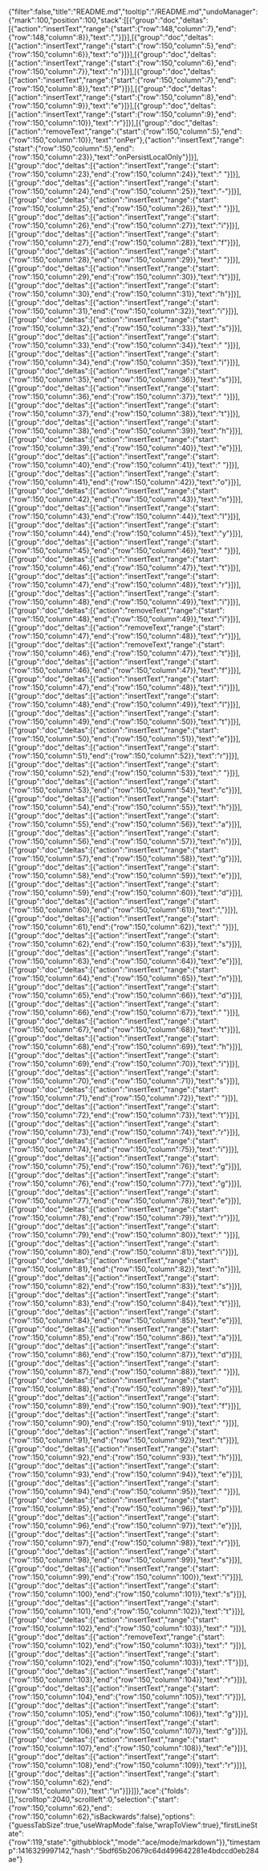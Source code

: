 {"filter":false,"title":"README.md","tooltip":"/README.md","undoManager":{"mark":100,"position":100,"stack":[[{"group":"doc","deltas":[{"action":"insertText","range":{"start":{"row":148,"column":7},"end":{"row":148,"column":8}},"text":","}]}],[{"group":"doc","deltas":[{"action":"insertText","range":{"start":{"row":150,"column":5},"end":{"row":150,"column":6}},"text":"o"}]}],[{"group":"doc","deltas":[{"action":"insertText","range":{"start":{"row":150,"column":6},"end":{"row":150,"column":7}},"text":"n"}]}],[{"group":"doc","deltas":[{"action":"insertText","range":{"start":{"row":150,"column":7},"end":{"row":150,"column":8}},"text":"P"}]}],[{"group":"doc","deltas":[{"action":"insertText","range":{"start":{"row":150,"column":8},"end":{"row":150,"column":9}},"text":"e"}]}],[{"group":"doc","deltas":[{"action":"insertText","range":{"start":{"row":150,"column":9},"end":{"row":150,"column":10}},"text":"r"}]}],[{"group":"doc","deltas":[{"action":"removeText","range":{"start":{"row":150,"column":5},"end":{"row":150,"column":10}},"text":"onPer"},{"action":"insertText","range":{"start":{"row":150,"column":5},"end":{"row":150,"column":23}},"text":"onPersistLocalOnly"}]}],[{"group":"doc","deltas":[{"action":"insertText","range":{"start":{"row":150,"column":23},"end":{"row":150,"column":24}},"text":" "}]}],[{"group":"doc","deltas":[{"action":"insertText","range":{"start":{"row":150,"column":24},"end":{"row":150,"column":25}},"text":"-"}]}],[{"group":"doc","deltas":[{"action":"insertText","range":{"start":{"row":150,"column":25},"end":{"row":150,"column":26}},"text":" "}]}],[{"group":"doc","deltas":[{"action":"insertText","range":{"start":{"row":150,"column":26},"end":{"row":150,"column":27}},"text":"i"}]}],[{"group":"doc","deltas":[{"action":"insertText","range":{"start":{"row":150,"column":27},"end":{"row":150,"column":28}},"text":"f"}]}],[{"group":"doc","deltas":[{"action":"insertText","range":{"start":{"row":150,"column":28},"end":{"row":150,"column":29}},"text":" "}]}],[{"group":"doc","deltas":[{"action":"insertText","range":{"start":{"row":150,"column":29},"end":{"row":150,"column":30}},"text":"t"}]}],[{"group":"doc","deltas":[{"action":"insertText","range":{"start":{"row":150,"column":30},"end":{"row":150,"column":31}},"text":"h"}]}],[{"group":"doc","deltas":[{"action":"insertText","range":{"start":{"row":150,"column":31},"end":{"row":150,"column":32}},"text":"i"}]}],[{"group":"doc","deltas":[{"action":"insertText","range":{"start":{"row":150,"column":32},"end":{"row":150,"column":33}},"text":"s"}]}],[{"group":"doc","deltas":[{"action":"insertText","range":{"start":{"row":150,"column":33},"end":{"row":150,"column":34}},"text":" "}]}],[{"group":"doc","deltas":[{"action":"insertText","range":{"start":{"row":150,"column":34},"end":{"row":150,"column":35}},"text":"i"}]}],[{"group":"doc","deltas":[{"action":"insertText","range":{"start":{"row":150,"column":35},"end":{"row":150,"column":36}},"text":"s"}]}],[{"group":"doc","deltas":[{"action":"insertText","range":{"start":{"row":150,"column":36},"end":{"row":150,"column":37}},"text":" "}]}],[{"group":"doc","deltas":[{"action":"insertText","range":{"start":{"row":150,"column":37},"end":{"row":150,"column":38}},"text":"t"}]}],[{"group":"doc","deltas":[{"action":"insertText","range":{"start":{"row":150,"column":38},"end":{"row":150,"column":39}},"text":"h"}]}],[{"group":"doc","deltas":[{"action":"insertText","range":{"start":{"row":150,"column":39},"end":{"row":150,"column":40}},"text":"e"}]}],[{"group":"doc","deltas":[{"action":"insertText","range":{"start":{"row":150,"column":40},"end":{"row":150,"column":41}},"text":" "}]}],[{"group":"doc","deltas":[{"action":"insertText","range":{"start":{"row":150,"column":41},"end":{"row":150,"column":42}},"text":"o"}]}],[{"group":"doc","deltas":[{"action":"insertText","range":{"start":{"row":150,"column":42},"end":{"row":150,"column":43}},"text":"n"}]}],[{"group":"doc","deltas":[{"action":"insertText","range":{"start":{"row":150,"column":43},"end":{"row":150,"column":44}},"text":"l"}]}],[{"group":"doc","deltas":[{"action":"insertText","range":{"start":{"row":150,"column":44},"end":{"row":150,"column":45}},"text":"y"}]}],[{"group":"doc","deltas":[{"action":"insertText","range":{"start":{"row":150,"column":45},"end":{"row":150,"column":46}},"text":" "}]}],[{"group":"doc","deltas":[{"action":"insertText","range":{"start":{"row":150,"column":46},"end":{"row":150,"column":47}},"text":"t"}]}],[{"group":"doc","deltas":[{"action":"insertText","range":{"start":{"row":150,"column":47},"end":{"row":150,"column":48}},"text":"r"}]}],[{"group":"doc","deltas":[{"action":"insertText","range":{"start":{"row":150,"column":48},"end":{"row":150,"column":49}},"text":"i"}]}],[{"group":"doc","deltas":[{"action":"removeText","range":{"start":{"row":150,"column":48},"end":{"row":150,"column":49}},"text":"i"}]}],[{"group":"doc","deltas":[{"action":"removeText","range":{"start":{"row":150,"column":47},"end":{"row":150,"column":48}},"text":"r"}]}],[{"group":"doc","deltas":[{"action":"removeText","range":{"start":{"row":150,"column":46},"end":{"row":150,"column":47}},"text":"t"}]}],[{"group":"doc","deltas":[{"action":"insertText","range":{"start":{"row":150,"column":46},"end":{"row":150,"column":47}},"text":"f"}]}],[{"group":"doc","deltas":[{"action":"insertText","range":{"start":{"row":150,"column":47},"end":{"row":150,"column":48}},"text":"i"}]}],[{"group":"doc","deltas":[{"action":"insertText","range":{"start":{"row":150,"column":48},"end":{"row":150,"column":49}},"text":"l"}]}],[{"group":"doc","deltas":[{"action":"insertText","range":{"start":{"row":150,"column":49},"end":{"row":150,"column":50}},"text":"t"}]}],[{"group":"doc","deltas":[{"action":"insertText","range":{"start":{"row":150,"column":50},"end":{"row":150,"column":51}},"text":"e"}]}],[{"group":"doc","deltas":[{"action":"insertText","range":{"start":{"row":150,"column":51},"end":{"row":150,"column":52}},"text":"r"}]}],[{"group":"doc","deltas":[{"action":"insertText","range":{"start":{"row":150,"column":52},"end":{"row":150,"column":53}},"text":" "}]}],[{"group":"doc","deltas":[{"action":"insertText","range":{"start":{"row":150,"column":53},"end":{"row":150,"column":54}},"text":"c"}]}],[{"group":"doc","deltas":[{"action":"insertText","range":{"start":{"row":150,"column":54},"end":{"row":150,"column":55}},"text":"h"}]}],[{"group":"doc","deltas":[{"action":"insertText","range":{"start":{"row":150,"column":55},"end":{"row":150,"column":56}},"text":"a"}]}],[{"group":"doc","deltas":[{"action":"insertText","range":{"start":{"row":150,"column":56},"end":{"row":150,"column":57}},"text":"n"}]}],[{"group":"doc","deltas":[{"action":"insertText","range":{"start":{"row":150,"column":57},"end":{"row":150,"column":58}},"text":"g"}]}],[{"group":"doc","deltas":[{"action":"insertText","range":{"start":{"row":150,"column":58},"end":{"row":150,"column":59}},"text":"e"}]}],[{"group":"doc","deltas":[{"action":"insertText","range":{"start":{"row":150,"column":59},"end":{"row":150,"column":60}},"text":"d"}]}],[{"group":"doc","deltas":[{"action":"insertText","range":{"start":{"row":150,"column":60},"end":{"row":150,"column":61}},"text":","}]}],[{"group":"doc","deltas":[{"action":"insertText","range":{"start":{"row":150,"column":61},"end":{"row":150,"column":62}},"text":" "}]}],[{"group":"doc","deltas":[{"action":"insertText","range":{"start":{"row":150,"column":62},"end":{"row":150,"column":63}},"text":"s"}]}],[{"group":"doc","deltas":[{"action":"insertText","range":{"start":{"row":150,"column":63},"end":{"row":150,"column":64}},"text":"e"}]}],[{"group":"doc","deltas":[{"action":"insertText","range":{"start":{"row":150,"column":64},"end":{"row":150,"column":65}},"text":"n"}]}],[{"group":"doc","deltas":[{"action":"insertText","range":{"start":{"row":150,"column":65},"end":{"row":150,"column":66}},"text":"d"}]}],[{"group":"doc","deltas":[{"action":"insertText","range":{"start":{"row":150,"column":66},"end":{"row":150,"column":67}},"text":" "}]}],[{"group":"doc","deltas":[{"action":"insertText","range":{"start":{"row":150,"column":67},"end":{"row":150,"column":68}},"text":"t"}]}],[{"group":"doc","deltas":[{"action":"insertText","range":{"start":{"row":150,"column":68},"end":{"row":150,"column":69}},"text":"h"}]}],[{"group":"doc","deltas":[{"action":"insertText","range":{"start":{"row":150,"column":69},"end":{"row":150,"column":70}},"text":"i"}]}],[{"group":"doc","deltas":[{"action":"insertText","range":{"start":{"row":150,"column":70},"end":{"row":150,"column":71}},"text":"s"}]}],[{"group":"doc","deltas":[{"action":"insertText","range":{"start":{"row":150,"column":71},"end":{"row":150,"column":72}},"text":" "}]}],[{"group":"doc","deltas":[{"action":"insertText","range":{"start":{"row":150,"column":72},"end":{"row":150,"column":73}},"text":"t"}]}],[{"group":"doc","deltas":[{"action":"insertText","range":{"start":{"row":150,"column":73},"end":{"row":150,"column":74}},"text":"r"}]}],[{"group":"doc","deltas":[{"action":"insertText","range":{"start":{"row":150,"column":74},"end":{"row":150,"column":75}},"text":"i"}]}],[{"group":"doc","deltas":[{"action":"insertText","range":{"start":{"row":150,"column":75},"end":{"row":150,"column":76}},"text":"g"}]}],[{"group":"doc","deltas":[{"action":"insertText","range":{"start":{"row":150,"column":76},"end":{"row":150,"column":77}},"text":"g"}]}],[{"group":"doc","deltas":[{"action":"insertText","range":{"start":{"row":150,"column":77},"end":{"row":150,"column":78}},"text":"e"}]}],[{"group":"doc","deltas":[{"action":"insertText","range":{"start":{"row":150,"column":78},"end":{"row":150,"column":79}},"text":"r"}]}],[{"group":"doc","deltas":[{"action":"insertText","range":{"start":{"row":150,"column":79},"end":{"row":150,"column":80}},"text":" "}]}],[{"group":"doc","deltas":[{"action":"insertText","range":{"start":{"row":150,"column":80},"end":{"row":150,"column":81}},"text":"i"}]}],[{"group":"doc","deltas":[{"action":"insertText","range":{"start":{"row":150,"column":81},"end":{"row":150,"column":82}},"text":"n"}]}],[{"group":"doc","deltas":[{"action":"insertText","range":{"start":{"row":150,"column":82},"end":{"row":150,"column":83}},"text":"s"}]}],[{"group":"doc","deltas":[{"action":"insertText","range":{"start":{"row":150,"column":83},"end":{"row":150,"column":84}},"text":"t"}]}],[{"group":"doc","deltas":[{"action":"insertText","range":{"start":{"row":150,"column":84},"end":{"row":150,"column":85}},"text":"e"}]}],[{"group":"doc","deltas":[{"action":"insertText","range":{"start":{"row":150,"column":85},"end":{"row":150,"column":86}},"text":"a"}]}],[{"group":"doc","deltas":[{"action":"insertText","range":{"start":{"row":150,"column":86},"end":{"row":150,"column":87}},"text":"d"}]}],[{"group":"doc","deltas":[{"action":"insertText","range":{"start":{"row":150,"column":87},"end":{"row":150,"column":88}},"text":" "}]}],[{"group":"doc","deltas":[{"action":"insertText","range":{"start":{"row":150,"column":88},"end":{"row":150,"column":89}},"text":"o"}]}],[{"group":"doc","deltas":[{"action":"insertText","range":{"start":{"row":150,"column":89},"end":{"row":150,"column":90}},"text":"f"}]}],[{"group":"doc","deltas":[{"action":"insertText","range":{"start":{"row":150,"column":90},"end":{"row":150,"column":91}},"text":" "}]}],[{"group":"doc","deltas":[{"action":"insertText","range":{"start":{"row":150,"column":91},"end":{"row":150,"column":92}},"text":"t"}]}],[{"group":"doc","deltas":[{"action":"insertText","range":{"start":{"row":150,"column":92},"end":{"row":150,"column":93}},"text":"h"}]}],[{"group":"doc","deltas":[{"action":"insertText","range":{"start":{"row":150,"column":93},"end":{"row":150,"column":94}},"text":"e"}]}],[{"group":"doc","deltas":[{"action":"insertText","range":{"start":{"row":150,"column":94},"end":{"row":150,"column":95}},"text":" "}]}],[{"group":"doc","deltas":[{"action":"insertText","range":{"start":{"row":150,"column":95},"end":{"row":150,"column":96}},"text":"p"}]}],[{"group":"doc","deltas":[{"action":"insertText","range":{"start":{"row":150,"column":96},"end":{"row":150,"column":97}},"text":"e"}]}],[{"group":"doc","deltas":[{"action":"insertText","range":{"start":{"row":150,"column":97},"end":{"row":150,"column":98}},"text":"r"}]}],[{"group":"doc","deltas":[{"action":"insertText","range":{"start":{"row":150,"column":98},"end":{"row":150,"column":99}},"text":"s"}]}],[{"group":"doc","deltas":[{"action":"insertText","range":{"start":{"row":150,"column":99},"end":{"row":150,"column":100}},"text":"i"}]}],[{"group":"doc","deltas":[{"action":"insertText","range":{"start":{"row":150,"column":100},"end":{"row":150,"column":101}},"text":"s"}]}],[{"group":"doc","deltas":[{"action":"insertText","range":{"start":{"row":150,"column":101},"end":{"row":150,"column":102}},"text":"t"}]}],[{"group":"doc","deltas":[{"action":"insertText","range":{"start":{"row":150,"column":102},"end":{"row":150,"column":103}},"text":" "}]}],[{"group":"doc","deltas":[{"action":"removeText","range":{"start":{"row":150,"column":102},"end":{"row":150,"column":103}},"text":" "}]}],[{"group":"doc","deltas":[{"action":"insertText","range":{"start":{"row":150,"column":102},"end":{"row":150,"column":103}},"text":"T"}]}],[{"group":"doc","deltas":[{"action":"insertText","range":{"start":{"row":150,"column":103},"end":{"row":150,"column":104}},"text":"r"}]}],[{"group":"doc","deltas":[{"action":"insertText","range":{"start":{"row":150,"column":104},"end":{"row":150,"column":105}},"text":"i"}]}],[{"group":"doc","deltas":[{"action":"insertText","range":{"start":{"row":150,"column":105},"end":{"row":150,"column":106}},"text":"g"}]}],[{"group":"doc","deltas":[{"action":"insertText","range":{"start":{"row":150,"column":106},"end":{"row":150,"column":107}},"text":"g"}]}],[{"group":"doc","deltas":[{"action":"insertText","range":{"start":{"row":150,"column":107},"end":{"row":150,"column":108}},"text":"e"}]}],[{"group":"doc","deltas":[{"action":"insertText","range":{"start":{"row":150,"column":108},"end":{"row":150,"column":109}},"text":"r"}]}],[{"group":"doc","deltas":[{"action":"insertText","range":{"start":{"row":150,"column":62},"end":{"row":151,"column":0}},"text":"\n"}]}]]},"ace":{"folds":[],"scrolltop":2040,"scrollleft":0,"selection":{"start":{"row":150,"column":62},"end":{"row":150,"column":62},"isBackwards":false},"options":{"guessTabSize":true,"useWrapMode":false,"wrapToView":true},"firstLineState":{"row":119,"state":"githubblock","mode":"ace/mode/markdown"}},"timestamp":1416329997142,"hash":"5bdf65b20679c64d499642281e4bdccd0eb284ae"}